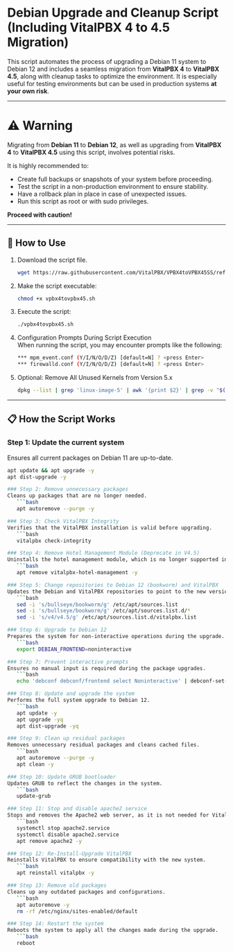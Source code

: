 # Debian Upgrade and Cleanup Script (Including VitalPBX 4 to 4.5 Migration)

This script automates the process of upgrading a Debian 11 system to Debian 12 and includes a seamless migration from **VitalPBX 4** to **VitalPBX 4.5**, along with cleanup tasks to optimize the environment. It is especially useful for testing environments but can be used in production systems **at your own risk**.

---

# ⚠️ Warning

Migrating from **Debian 11** to **Debian 12**, as well as upgrading from **VitalPBX 4** to **VitalPBX 4.5** using this script, involves potential risks. 

It is highly recommended to:

- Create full backups or snapshots of your system before proceeding.
- Test the script in a non-production environment to ensure stability.
- Have a rollback plan in place in case of unexpected issues.
- Run this script as root or with sudo privileges.

**Proceed with caution!**

---
## 🚀 How to Use

1. Download the script file.
   ```bash
   wget https://raw.githubusercontent.com/VitalPBX/VPBX4toVPBX45SS/refs/heads/main/vpbx4tovpbx45.sh
2. Make the script executable:
   ```bash
   chmod +x vpbx4tovpbx45.sh
3. Execute the script:
   ```bash
   ./vpbx4tovpbx45.sh
4. Configuration Prompts During Script Execution<br>
When running the script, you may encounter prompts like the following:
   ```bash
   *** mpm_event.conf (Y/I/N/O/D/Z) [default=N] ? <press Enter>
   *** firewalld.conf (Y/I/N/O/D/Z) [default=N] ? <press Enter>

5. Optional: Remove All Unused Kernels from Version 5.x
   ```bash
   dpkg --list | grep 'linux-image-5' | awk '{print $2}' | grep -v "$(uname -r)" | xargs sudo apt remove -y

---
## 📋 How the Script Works

### Step 1: Update the current system
Ensures all current packages on Debian 11 are up-to-date.
```bash
apt update && apt upgrade -y
apt dist-upgrade -y

### Step 2: Remove unnecessary packages
Cleans up packages that are no longer needed.
   ```bash
   apt autoremove --purge -y

### Step 3: Check VitalPBX Integrity
Verifies that the VitalPBX installation is valid before upgrading.
   ```bash
   vitalpbx check-integrity

### Step 4: Remove Hotel Management Module (Deprecate in V4.5)
Uninstalls the hotel management module, which is no longer supported in version 4.5.
   ```bash
   apt remove vitalpbx-hotel-management -y

### Step 5: Change repositories to Debian 12 (bookworm) and VitalPBX
Updates the Debian and VitalPBX repositories to point to the new versions.
   ```bash
   sed -i 's/bullseye/bookworm/g' /etc/apt/sources.list
   sed -i 's/bullseye/bookworm/g' /etc/apt/sources.list.d/*
   sed -i 's/v4/v4.5/g' /etc/apt/sources.list.d/vitalpbx.list

### Step 6: Upgrade to Debian 12
Prepares the system for non-interactive operations during the upgrade.
   ```bash
   export DEBIAN_FRONTEND=noninteractive

### Step 7: Prevent interactive prompts
Ensures no manual input is required during the package upgrades.
   ```bash
   echo 'debconf debconf/frontend select Noninteractive' | debconf-set-selections

### Step 8: Update and upgrade the system
Performs the full system upgrade to Debian 12.
   ```bash
   apt update -y
   apt upgrade -yq
   apt dist-upgrade -yq

### Step 9: Clean up residual packages
Removes unnecessary residual packages and cleans cached files.
   ```bash
   apt autoremove --purge -y
   apt clean -y

### Step 10: Update GRUB bootloader
Updates GRUB to reflect the changes in the system.
   ```bash
   update-grub

### Step 11: Stop and disable apache2 service
Stops and removes the Apache2 web server, as it is not needed for VitalPBX.
   ```bash
   systemctl stop apache2.service
   systemctl disable apache2.service
   apt remove apache2 -y

### Step 12: Re-Install-Upgrade VitalPBX
Reinstalls VitalPBX to ensure compatibility with the new system.
   ```bash
   apt reinstall vitalpbx -y

### Step 13: Remove old packages
Cleans up any outdated packages and configurations.
   ```bash
   apt autoremove -y
   rm -rf /etc/nginx/sites-enabled/default

### Step 14: Restart the system
Reboots the system to apply all the changes made during the upgrade.
   ```bash
   reboot
